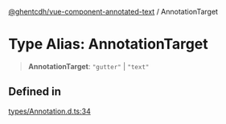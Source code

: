 [@ghentcdh/vue-component-annotated-text](../globals.md) / AnnotationTarget

# Type Alias: AnnotationTarget

> **AnnotationTarget**: `"gutter"` \| `"text"`

## Defined in

[types/Annotation.d.ts:34](https://github.com/GhentCDH/vue_component_annotated_text/blob/d7fbb39b834198d0e930e690be57398881a7bf81/src/types/Annotation.d.ts#L34)
